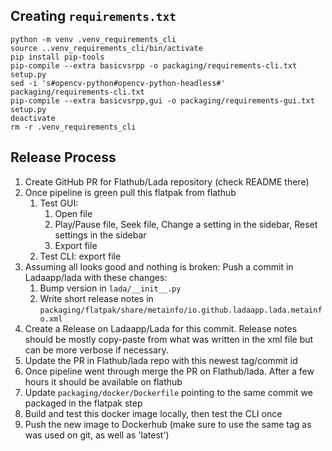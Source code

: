 ## Creating `requirements.txt`
```shell
python -m venv .venv_requirements_cli
source ..venv_requirements_cli/bin/activate
pip install pip-tools
pip-compile --extra basicvsrpp -o packaging/requirements-cli.txt setup.py
sed -i 's#opencv-python#opencv-python-headless#' packaging/requirements-cli.txt
pip-compile --extra basicvsrpp,gui -o packaging/requirements-gui.txt setup.py
deactivate
rm -r .venv_requirements_cli
```

## Release Process
1. Create GitHub PR for Flathub/Lada repository (check README there)
2. Once pipeline is green pull this flatpak from flathub
   1. Test GUI: 
        1. Open file
        2. Play/Pause file, Seek file, Change a setting in the sidebar, Reset settings in the sidebar
        3. Export file
   2. Test CLI: export file
3. Assuming all looks good and nothing is broken: Push a commit in Ladaapp/lada with these changes:
    1. Bump version in `lada/__init__.py`
    2. Write short release notes in `packaging/flatpak/share/metainfo/io.github.ladaapp.lada.metainfo.xml`
3. Create a Release on Ladaapp/Lada for this commit. Release notes should be mostly copy-paste from what was written in the xml file but can be more verbose if necessary.
4. Update the PR in Flathub/lada repo with this newest tag/commit id
5. Once pipeline went through merge the PR on Flathub/lada. After a few hours it should be available on flathub
6. Update `packaging/docker/Dockerfile` pointing to the same commit we packaged in the flatpak step
7. Build and test this docker image locally, then test the CLI once
8. Push the new image to Dockerhub (make sure to use the same tag as was used on git, as well as 'latest')